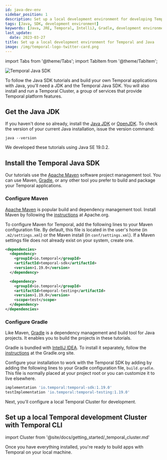 ```yaml
---
id: java-dev-env
sidebar_position: 1
description: Set up a local development environment for developing Temporal applications using the Java programming language.
tags: [Java, SDK, development environment]
keywords: [Java, JRE, Temporal, IntelliJ, Gradle, development environment]
last_update:
  date: 2023-03-27
title: Set up a local development environment for Temporal and Java
image: /img/temporal-logo-twitter-card.png
---
```


import Tabs from '@theme/Tabs';
import TabItem from '@theme/TabItem';

![Temporal Java SDK](/img/sdk_banners/banner_java.png)

To follow the Java SDK tutorials and build your own Temporal applications with Java, you'll need a JDK and the Temporal Java SDK. You will also install and run a Temporal Cluster, a group of services that provide Temporal platform features.

## Get the Java JDK

If you haven't done so already, install the [Java JDK](https://www.oracle.com/java/technologies/downloads/) or [OpenJDK](https://openjdk.org/install/). To check the version of your current Java installation, issue the version command:

```command
java --version
```

We developed these tutorials using Java SE 19.0.2. 

## Install the Temporal Java SDK

Our tutorials use the [Apache Maven](https://maven.apache.org/) software project management tool. You can use Maven, [Gradle](https://gradle.org), or any other tool you prefer to build and package your Temporal applications.

<Tabs groupId="build-tool" queryString>
  <TabItem value="maven" label="Maven">

### Configure Maven

[Apache Maven](https://maven.apache.org/) is popular build and dependency management tool. Install Maven by following the [instructions](https://maven.apache.org/install.html) at Apache.org.

To configure Maven for Temporal, add the following lines to your Maven configuration file. By default, this file is located in the user's home (in `.m2/settings.xml`) or the Maven install (in `conf/settings.xml`). If a Maven settings file does not already exist on your system, create one.

```xml
<dependencies>
  <dependency>
    <groupId>io.temporal</groupId>
    <artifactId>temporal-sdk</artifactId>
    <version>1.19.0</version>
  </dependency>

  <dependency>
    <groupId>io.temporal</groupId>
    <artifactId>temporal-testing</artifactId>
    <version>1.19.0</version>
    <scope>test</scope>
  </dependency>  
</dependencies>
```

  </TabItem>
  <TabItem value="gradle" label="Gradle">

### Configure Gradle

Like Maven, [Gradle](https://gradle.org) is a dependency management and build tool for Java projects. It enables you to build the projects in these tutorials.

Gradle is bundled with [IntelliJ IDEA](https://www.jetbrains.com/idea/). To install it separately, follow the [instructions](https://gradle.org/install/) at the Gradle.org site.

Configure your installation to work with the Temporal SDK by adding by adding the following lines to your Gradle configuration file, `build.gradle`. This file is normally placed at your project root or you can customize it to live elsewhere.

```groovy
implementation 'io.temporal:temporal-sdk:1.19.0' 
testImplementation 'io.temporal:temporal-testing:1.19.0'
```

  </TabItem>
</Tabs>

Next, you'll configure a local Temporal Cluster for development.

## Set up a local Temporal development Cluster with Temporal CLI

import Cluster  from '@site/docs/getting_started/_temporal_cluster.md'

<Cluster />

Once you have everything installed, you're ready to build apps with Temporal on your local machine.
